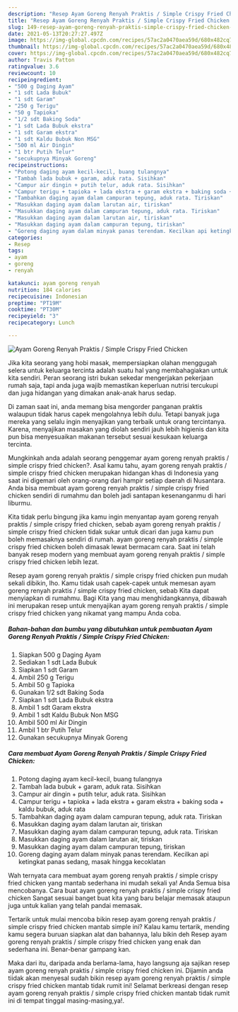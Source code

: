 ```yaml
---
description: "Resep Ayam Goreng Renyah Praktis / Simple Crispy Fried Chicken yang enak Untuk Jualan"
title: "Resep Ayam Goreng Renyah Praktis / Simple Crispy Fried Chicken yang enak Untuk Jualan"
slug: 149-resep-ayam-goreng-renyah-praktis-simple-crispy-fried-chicken-yang-enak-untuk-jualan
date: 2021-05-13T20:27:27.497Z
image: https://img-global.cpcdn.com/recipes/57ac2a0470aea59d/680x482cq70/ayam-goreng-renyah-praktis-simple-crispy-fried-chicken-foto-resep-utama.jpg
thumbnail: https://img-global.cpcdn.com/recipes/57ac2a0470aea59d/680x482cq70/ayam-goreng-renyah-praktis-simple-crispy-fried-chicken-foto-resep-utama.jpg
cover: https://img-global.cpcdn.com/recipes/57ac2a0470aea59d/680x482cq70/ayam-goreng-renyah-praktis-simple-crispy-fried-chicken-foto-resep-utama.jpg
author: Travis Patton
ratingvalue: 3.6
reviewcount: 10
recipeingredient:
- "500 g Daging Ayam"
- "1 sdt Lada Bubuk"
- "1 sdt Garam"
- "250 g Terigu"
- "50 g Tapioka"
- "1/2 sdt Baking Soda"
- "1 sdt Lada Bubuk ekstra"
- "1 sdt Garam ekstra"
- "1 sdt Kaldu Bubuk Non MSG"
- "500 ml Air Dingin"
- "1 btr Putih Telur"
- "secukupnya Minyak Goreng"
recipeinstructions:
- "Potong daging ayam kecil-kecil, buang tulangnya"
- "Tambah lada bubuk + garam, aduk rata. Sisihkan"
- "Campur air dingin + putih telur, aduk rata. Sisihkan"
- "Campur terigu + tapioka + lada ekstra + garam ekstra + baking soda + kaldu bubuk, aduk rata"
- "Tambahkan daging ayam dalam campuran tepung, aduk rata. Tiriskan"
- "Masukkan daging ayam dalam larutan air, tiriskan"
- "Masukkan daging ayam dalam campuran tepung, aduk rata. Tiriskan"
- "Masukkan daging ayam dalam larutan air, tiriskan"
- "Masukkan daging ayam dalam campuran tepung, tiriskan"
- "Goreng daging ayam dalam minyak panas terendam. Kecilkan api ketingkat panas sedang, masak hingga kecoklatan"
categories:
- Resep
tags:
- ayam
- goreng
- renyah

katakunci: ayam goreng renyah 
nutrition: 184 calories
recipecuisine: Indonesian
preptime: "PT19M"
cooktime: "PT30M"
recipeyield: "3"
recipecategory: Lunch

---
```



![Ayam Goreng Renyah Praktis / Simple Crispy Fried Chicken](https://img-global.cpcdn.com/recipes/57ac2a0470aea59d/680x482cq70/ayam-goreng-renyah-praktis-simple-crispy-fried-chicken-foto-resep-utama.jpg)

Jika kita seorang yang hobi masak, mempersiapkan olahan menggugah selera untuk keluarga tercinta adalah suatu hal yang membahagiakan untuk kita sendiri. Peran seorang istri bukan sekedar mengerjakan pekerjaan rumah saja, tapi anda juga wajib memastikan keperluan nutrisi tercukupi dan juga hidangan yang dimakan anak-anak harus sedap.

Di zaman  saat ini, anda memang bisa mengorder panganan praktis walaupun tidak harus capek mengolahnya lebih dulu. Tetapi banyak juga mereka yang selalu ingin menyajikan yang terbaik untuk orang tercintanya. Karena, menyajikan masakan yang diolah sendiri jauh lebih higienis dan kita pun bisa menyesuaikan makanan tersebut sesuai kesukaan keluarga tercinta. 



Mungkinkah anda adalah seorang penggemar ayam goreng renyah praktis / simple crispy fried chicken?. Asal kamu tahu, ayam goreng renyah praktis / simple crispy fried chicken merupakan hidangan khas di Indonesia yang saat ini digemari oleh orang-orang dari hampir setiap daerah di Nusantara. Anda bisa membuat ayam goreng renyah praktis / simple crispy fried chicken sendiri di rumahmu dan boleh jadi santapan kesenanganmu di hari liburmu.

Kita tidak perlu bingung jika kamu ingin menyantap ayam goreng renyah praktis / simple crispy fried chicken, sebab ayam goreng renyah praktis / simple crispy fried chicken tidak sukar untuk dicari dan juga kamu pun boleh memasaknya sendiri di rumah. ayam goreng renyah praktis / simple crispy fried chicken boleh dimasak lewat bermacam cara. Saat ini telah banyak resep modern yang membuat ayam goreng renyah praktis / simple crispy fried chicken lebih lezat.

Resep ayam goreng renyah praktis / simple crispy fried chicken pun mudah sekali dibikin, lho. Kamu tidak usah capek-capek untuk memesan ayam goreng renyah praktis / simple crispy fried chicken, sebab Kita dapat menyiapkan di rumahmu. Bagi Kita yang mau menghidangkannya, dibawah ini merupakan resep untuk menyajikan ayam goreng renyah praktis / simple crispy fried chicken yang nikamat yang mampu Anda coba.

<!--inarticleads1-->

##### Bahan-bahan dan bumbu yang dibutuhkan untuk pembuatan Ayam Goreng Renyah Praktis / Simple Crispy Fried Chicken:

1. Siapkan 500 g Daging Ayam
1. Sediakan 1 sdt Lada Bubuk
1. Siapkan 1 sdt Garam
1. Ambil 250 g Terigu
1. Ambil 50 g Tapioka
1. Gunakan 1/2 sdt Baking Soda
1. Siapkan 1 sdt Lada Bubuk ekstra
1. Ambil 1 sdt Garam ekstra
1. Ambil 1 sdt Kaldu Bubuk Non MSG
1. Ambil 500 ml Air Dingin
1. Ambil 1 btr Putih Telur
1. Gunakan secukupnya Minyak Goreng




<!--inarticleads2-->

##### Cara membuat Ayam Goreng Renyah Praktis / Simple Crispy Fried Chicken:

1. Potong daging ayam kecil-kecil, buang tulangnya
1. Tambah lada bubuk + garam, aduk rata. Sisihkan
1. Campur air dingin + putih telur, aduk rata. Sisihkan
1. Campur terigu + tapioka + lada ekstra + garam ekstra + baking soda + kaldu bubuk, aduk rata
1. Tambahkan daging ayam dalam campuran tepung, aduk rata. Tiriskan
1. Masukkan daging ayam dalam larutan air, tiriskan
1. Masukkan daging ayam dalam campuran tepung, aduk rata. Tiriskan
1. Masukkan daging ayam dalam larutan air, tiriskan
1. Masukkan daging ayam dalam campuran tepung, tiriskan
1. Goreng daging ayam dalam minyak panas terendam. Kecilkan api ketingkat panas sedang, masak hingga kecoklatan




Wah ternyata cara membuat ayam goreng renyah praktis / simple crispy fried chicken yang mantab sederhana ini mudah sekali ya! Anda Semua bisa mencobanya. Cara buat ayam goreng renyah praktis / simple crispy fried chicken Sangat sesuai banget buat kita yang baru belajar memasak ataupun juga untuk kalian yang telah pandai memasak.

Tertarik untuk mulai mencoba bikin resep ayam goreng renyah praktis / simple crispy fried chicken mantab simple ini? Kalau kamu tertarik, mending kamu segera buruan siapkan alat dan bahannya, lalu bikin deh Resep ayam goreng renyah praktis / simple crispy fried chicken yang enak dan sederhana ini. Benar-benar gampang kan. 

Maka dari itu, daripada anda berlama-lama, hayo langsung aja sajikan resep ayam goreng renyah praktis / simple crispy fried chicken ini. Dijamin anda tiidak akan menyesal sudah bikin resep ayam goreng renyah praktis / simple crispy fried chicken mantab tidak rumit ini! Selamat berkreasi dengan resep ayam goreng renyah praktis / simple crispy fried chicken mantab tidak rumit ini di tempat tinggal masing-masing,ya!.

